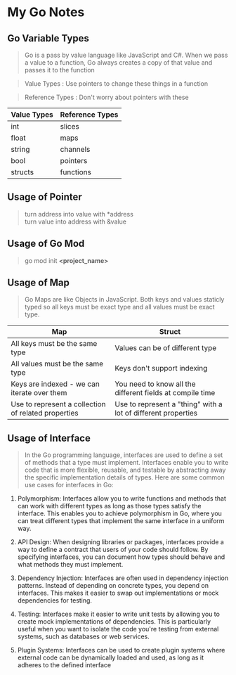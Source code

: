 # My Go Notes

## Go Variable Types

>Go is a pass by value language like JavaScript and C#.
When we pass a value to a function, Go always creates a copy of that value and passes it to the function

> Value Types : Use pointers to change these things in a function

> Reference Types : Don't worry about pointers with these

| Value Types   | Reference Types |
| -------- | ------- |
| int  | slices    |
| float |  maps  |
| string    | channels   |
| bool    | pointers   |
| structs    | functions   |


## Usage of Pointer
> turn address into value with *address  
> turn value into address with &value

## Usage of Go Mod
> go mod init **<project_name>**

## Usage of Map

> Go Maps are like Objects in JavaScript. Both keys and values staticly typed so all keys must be exact type and all values must be exact type.

| Map  | Struct |
| -------- | ------- |
| All keys must be the same type  | Values can be of different type    |
| All values must be the same type    |  Keys don't support indexing  |
| Keys are indexed - we can iterate over them    | You need to know all the different fields at compile time   |
| Use to represent a collection of related properties    | Use to represent a "thing" with a lot of different properties   |

## Usage of Interface

> In the Go programming language, interfaces are used to define a set of methods that a type must implement. Interfaces enable you to write code that is more flexible, reusable, and testable by abstracting away the specific implementation details of types. Here are some common use cases for interfaces in Go:

1. Polymorphism: Interfaces allow you to write functions and methods that can work with different types as long as those types satisfy the interface. This enables you to achieve polymorphism in Go, where you can treat different types that implement the same interface in a uniform way.

2. API Design: When designing libraries or packages, interfaces provide a way to define a contract that users of your code should follow. By specifying interfaces, you can document how types should behave and what methods they must implement.

3. Dependency Injection: Interfaces are often used in dependency injection patterns. Instead of depending on concrete types, you depend on interfaces. This makes it easier to swap out implementations or mock dependencies for testing.

4. Testing: Interfaces make it easier to write unit tests by allowing you to create mock implementations of dependencies. This is particularly useful when you want to isolate the code you're testing from external systems, such as databases or web services.

5. Plugin Systems: Interfaces can be used to create plugin systems where external code can be dynamically loaded and used, as long as it adheres to the defined interface